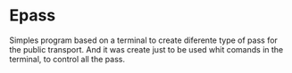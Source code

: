 # Epass
Simples program based on a terminal to create diferente type of pass for the public transport. And it was create just to be used whit comands in the terminal, to control all the pass.

